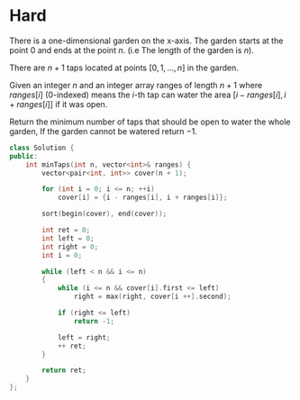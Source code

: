 # Hard

There is a one-dimensional garden on the x-axis. The garden starts at the point $0$ and ends at the point $n$. (i.e The length of the garden is $n$).

There are $n + 1$ taps located at points $[0, 1, ..., n]$ in the garden.

Given an integer $n$ and an integer array ranges of length $n + 1$ where $ranges[i]$ (0-indexed) means the $i$-th tap can water the area $[i - ranges[i], i + ranges[i]]$ if it was open.

Return the minimum number of taps that should be open to water the whole garden, If the garden cannot be watered return $-1$.

```cpp
class Solution {
public:
    int minTaps(int n, vector<int>& ranges) {
        vector<pair<int, int>> cover(n + 1);

        for (int i = 0; i <= n; ++i)
            cover[i] = {i - ranges[i], i + ranges[i]};

        sort(begin(cover), end(cover));

        int ret = 0;
        int left = 0;
        int right = 0;
        int i = 0;

        while (left < n && i <= n)
        {
            while (i <= n && cover[i].first <= left)
                right = max(right, cover[i ++].second);

            if (right <= left)
                return -1;

            left = right;
            ++ ret;
        }

        return ret;
    }
};
```

